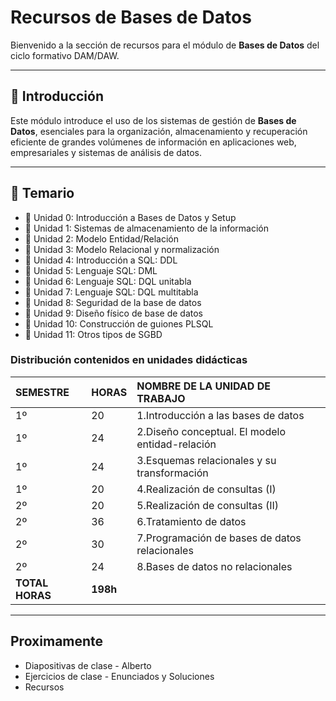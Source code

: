 # Recursos de Bases de Datos

Bienvenido a la sección de recursos para el módulo de **Bases de Datos** del ciclo formativo DAM/DAW.

---

## 💾 Introducción

Este módulo introduce el uso de los sistemas de gestión de **Bases de Datos**, esenciales para la organización, almacenamiento y recuperación eficiente de grandes volúmenes de información en aplicaciones web, empresariales y sistemas de análisis de datos.

---

## 📖 Temario

- 📄 Unidad 0: Introducción a Bases de Datos y Setup
- 📄 Unidad 1: Sistemas de almacenamiento de la información
- 📄 Unidad 2: Modelo Entidad/Relación
- 📄 Unidad 3: Modelo Relacional y normalización
- 📄 Unidad 4: Introducción a SQL: DDL
- 📄 Unidad 5: Lenguaje SQL: DML
- 📄 Unidad 6: Lenguaje SQL: DQL unitabla
- 📄 Unidad 7: Lenguaje SQL: DQL multitabla
- 📄 Unidad 8: Seguridad de la base de datos
- 📄 Unidad 9: Diseño físico de base de datos
- 📄 Unidad 10: Construcción de guiones PLSQL
- 📄 Unidad 11: Otros tipos de SGBD

### Distribución contenidos en unidades didácticas

| SEMESTRE | HORAS | NOMBRE DE LA UNIDAD DE TRABAJO                   |
| :------- | :---- | :----------------------------------------------- |
| 1º       | 20    | 1.Introducción a las bases de datos              |
| 1º       | 24    | 2.Diseño conceptual. El modelo entidad-relación  |
| 1º       | 24    | 3.Esquemas relacionales y su transformación      |
| 1º       | 20    | 4.Realización de consultas (I)                   |
| 2º       | 20    | 5.Realización de consultas (II)                  |
| 2º       | 36    | 6.Tratamiento de datos                           |
| 2º       | 30    | 7.Programación de bases de datos relacionales    |
| 2º       | 24    | 8.Bases de datos no relacionales                 |
| **TOTAL HORAS** | **198h** |       

---

## Proximamente

- Diapositivas de clase - Alberto
- Ejercicios de clase - Enunciados y Soluciones
- Recursos

